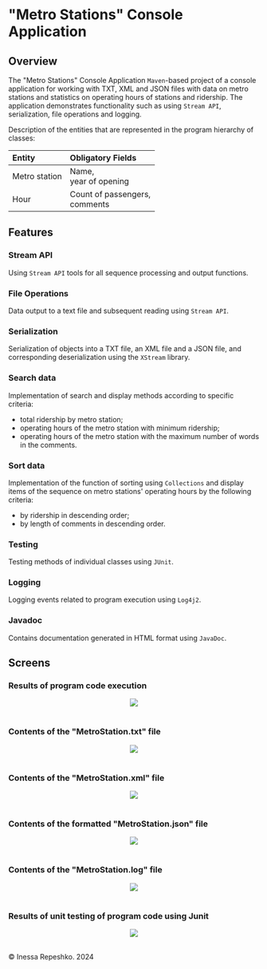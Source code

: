 # <a id="metro-station-console-application"></a> "Metro Stations" Console Application

## Overview

The "Metro Stations" Console Application ```Maven```-based project of a console application for working with 
TXT, XML and JSON files with data on metro stations and statistics on operating hours of stations and ridership. 
The application demonstrates functionality such as using ```Stream API```, serialization, file operations and logging.

Description of the entities that are represented in the program hierarchy of classes:

| Entity        | Obligatory Fields                  |
|:--------------|:-----------------------------------|
| Metro station | Name, <br/>year of opening         |
| Hour          | Count of passengers, <br/>comments |


## <a id="metro-station-console-application-features"></a> Features

### Stream API
Using ```Stream API``` tools for all sequence processing and output functions.

### File Operations
Data output to a text file and subsequent reading using ```Stream API```. 

### Serialization
Serialization of objects into a TXT file, an XML file and a JSON file, 
and corresponding deserialization using the ```XStream``` library.

### Search data
Implementation of search and display methods according to specific criteria:
- total ridership by metro station;
- operating hours of the metro station with minimum ridership;
- operating hours of the metro station with the maximum number of words in the comments.

### Sort data
Implementation of the function of sorting using ```Collections``` and display items 
of the sequence on metro stations' operating hours by the following criteria:
- by ridership in descending order;
- by length of comments in descending order.

### Testing
Testing methods of individual classes using ```JUnit```.

### Logging
Logging events related to program execution using ```Log4j2```.

### Javadoc
Contains documentation generated in HTML format using ```JavaDoc```.


## Screens

### Results of program code execution

<div align="center">
    <img src="https://github.com/InessaRepeshko/java-application-metro-stations/blob/main/screens/console_application/results.jpg">
</div><br />

### Contents of the "MetroStation.txt" file

<div align="center">
    <img src="https://github.com/InessaRepeshko/java-application-metro-stations/blob/main/screens/console_application/txt_file.jpg">
</div><br />

### Contents of the "MetroStation.xml" file

<div align="center">
    <img src="https://github.com/InessaRepeshko/java-application-metro-stations/blob/main/screens/console_application/xml_file.jpg">
</div><br />

### Contents of the formatted "MetroStation.json" file

<div align="center">
    <img src="https://github.com/InessaRepeshko/java-application-metro-stations/blob/main/screens/console_application/json_file.jpg">
</div><br />

### Contents of the "MetroStation.log" file

<div align="center">
    <img src="https://github.com/InessaRepeshko/java-application-metro-stations/blob/main/screens/console_application/log_file.jpg">
</div><br />

### Results of unit testing of program code using Junit

<div align="center">
    <img src="https://github.com/InessaRepeshko/java-application-metro-stations/blob/main/screens/console_application/unit_tests.jpg">
</div><br />



© Inessa Repeshko. 2024
